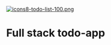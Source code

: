 [![icons8-todo-list-100.png](https://i.postimg.cc/ZYFZgMYd/icons8-todo-list-100.png)](https://postimg.cc/7b6pJX2H)
# Full stack todo-app

